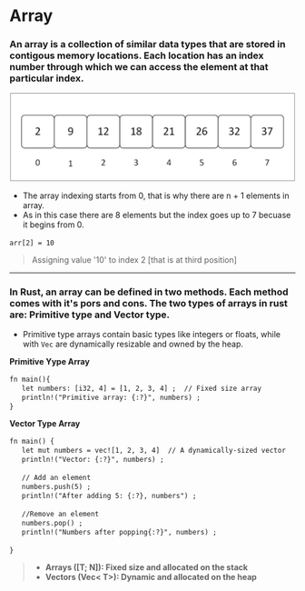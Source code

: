 # **Array**
### An array is a collection of similar data types that are stored in contigous memory locations. Each location has an index number through which we can access the element at that particular index. 

![array](images/image.png)

- The array indexing starts from 0, that is why there are n + 1 elements in array. 
- As in this case there are 8 elements but the index goes up to 7 becuase it begins from 0.

`arr[2] = 10`
> Assigning value '10' to index 2 [that is at third position]
 ----------
 ### In Rust, an array can be defined in two methods. Each method comes with it's pors and cons. The two types of arrays in rust are: **Primitive type** and  **Vector type**.
  - Primitive type arrays contain basic types like integers or floats, while with `Vec` are dynamically resizable and owned by the heap. 

 **Primitive Yype Array**
 ```
 fn main(){
    let numbers: [i32, 4] = [1, 2, 3, 4] ;  // Fixed size array
    println!("Primitive array: {:?}", numbers) ;
 }
 ```

 **Vector Type Array**
 ```
 fn main() {
    let mut numbers = vec![1, 2, 3, 4]  // A dynamically-sized vector
    println!("Vector: {:?}", numbers) ;

    // Add an element
    numbers.push(5) ;
    println!("After adding 5: {:?}, numbers") ;

    //Remove an element
    numbers.pop() ;  
    println!("Numbers after popping{:?}", numbers) ;

 }
 ```

 > - **Arrays ([T; N]): Fixed size and allocated on the stack**
 > - **Vectors (Vec< T>): Dynamic and allocated on the heap** 